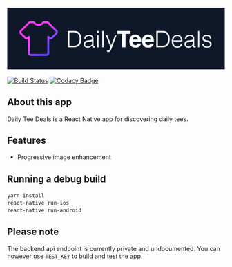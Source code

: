 ![Logo](https://raw.githubusercontent.com/harrisbaird/dailyteedeals_app/master/assets/github.png)

[![Build Status](https://travis-ci.org/harrisbaird/dailyteedeals_app.svg?branch=master)](https://travis-ci.org/harrisbaird/dailyteedeals_app) [![Codacy Badge](https://api.codacy.com/project/badge/Grade/d5630ed5eb4e4328b6a1c547546ed616)](https://www.codacy.com/app/harrisbaird/dailyteedeals_app?utm_source=github.com&amp;utm_medium=referral&amp;utm_content=harrisbaird/dailyteedeals_app&amp;utm_campaign=Badge_Grade)

## About this app
Daily Tee Deals is a React Native app for discovering daily tees.

## Features
* Progressive image enhancement

## Running a debug build

```bash
yarn install
react-native run-ios
react-native run-android
```

## Please note
The backend api endpoint is currently private and undocumented. You can however use `TEST_KEY` to build and test the app.
